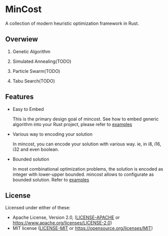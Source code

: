 # MinCost
A collection of modern heuristic optimization framework in Rust.

## Overwiew

1. Genetic Algorithm

2. Simulated Annealing(TODO)

3. Particle Swarm(TODO)

4. Tabu Search(TODO)


## Features

* Easy to Embed

  This is the primary design goal of mincost. See how to embed generic algorithm into your Rust project, please refer to [examples](examples/ga_examples)

* Various way to encoding your solution

  In mincost, you can encode your solution with various way. ie, in i8, i16, i32 and even boolean.

* Bounded solution

  In most combinational optimization problems, the solution is encoded as integer with lower-upper bounded. 
  mincost allows to configurate as bounded solution. Refer to [examples](examples/ga_examples)



## License

Licensed under either of these:

 * Apache License, Version 2.0, ([LICENSE-APACHE](LICENSE-APACHE) or
   https://www.apache.org/licenses/LICENSE-2.0)
 * MIT license ([LICENSE-MIT](LICENSE-MIT) or
   https://opensource.org/licenses/MIT)



